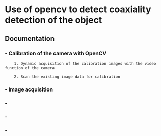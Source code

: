 # Use of opencv to detect coaxiality detection of the object

## Documentation

### - Calibration of the camera with OpenCV

        1. Dynamic acquisition of the calibration images with the video function of the camera

        2. Scan the existing image data for calibration

### - Image acquisition

### - 
### - 
### - 
